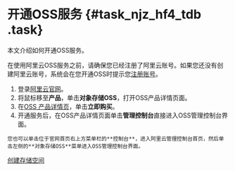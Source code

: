 # 开通OSS服务 {#task_njz_hf4_tdb .task}

本文介绍如何开通OSS服务。

在使用阿里云OSS服务之前，请确保您已经注册了阿里云账号。如果您还没有创建阿里云账号，系统会在您开通OSS时提示您[注册账号](https://account.alibabacloud.com/register/intl_register.htm?spm=a2c45.11132027.495866.3.121a5455M9EN53)。

1.   登录[阿里云官网](https://www.alibabacloud.com)。 
2.  将鼠标移至**产品**，单击**对象存储OSS**，打开OSS产品详情页面。 
3.  在[OSS 产品详情页](https://www.alibabacloud.com/product/oss)，单击**立即购买**。 
4.   开通服务后，在OSS产品详情页面单击**管理控制台**直接进入OSS管理控制台界面。 

    您也可以单击位于官网首页右上方菜单栏的**控制台**，进入阿里云管理控制台首页，然后单击左侧的**对象存储OSS**菜单进入OSS管理控制台界面。


[创建存储空间](intl.zh-CN/快速入门/创建存储空间.md#)

